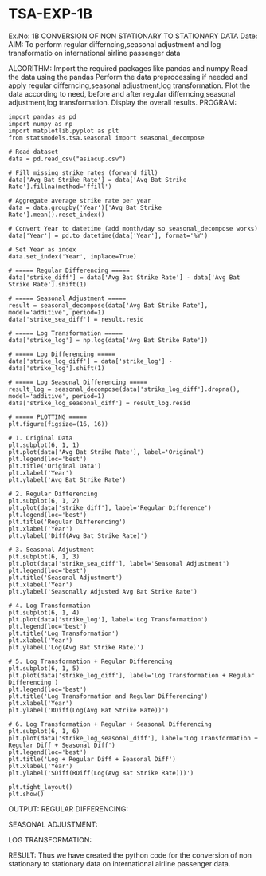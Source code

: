 # TSA-EXP-1B
Ex.No: 1B CONVERSION OF NON STATIONARY TO STATIONARY DATA
Date:
AIM:
To perform regular differncing,seasonal adjustment and log transformatio on international airline passenger data

ALGORITHM:
Import the required packages like pandas and numpy
Read the data using the pandas
Perform the data preprocessing if needed and apply regular differncing,seasonal adjustment,log transformation.
Plot the data according to need, before and after regular differncing,seasonal adjustment,log transformation.
Display the overall results.
PROGRAM:
```
import pandas as pd
import numpy as np
import matplotlib.pyplot as plt
from statsmodels.tsa.seasonal import seasonal_decompose

# Read dataset
data = pd.read_csv("asiacup.csv")

# Fill missing strike rates (forward fill)
data['Avg Bat Strike Rate'] = data['Avg Bat Strike Rate'].fillna(method='ffill')

# Aggregate average strike rate per year
data = data.groupby('Year')['Avg Bat Strike Rate'].mean().reset_index()

# Convert Year to datetime (add month/day so seasonal_decompose works)
data['Year'] = pd.to_datetime(data['Year'], format='%Y')

# Set Year as index
data.set_index('Year', inplace=True)

# ===== Regular Differencing =====
data['strike_diff'] = data['Avg Bat Strike Rate'] - data['Avg Bat Strike Rate'].shift(1)

# ===== Seasonal Adjustment =====
result = seasonal_decompose(data['Avg Bat Strike Rate'], model='additive', period=1)
data['strike_sea_diff'] = result.resid

# ===== Log Transformation =====
data['strike_log'] = np.log(data['Avg Bat Strike Rate'])

# ===== Log Differencing =====
data['strike_log_diff'] = data['strike_log'] - data['strike_log'].shift(1)

# ===== Log Seasonal Differencing =====
result_log = seasonal_decompose(data['strike_log_diff'].dropna(), model='additive', period=1)
data['strike_log_seasonal_diff'] = result_log.resid

# ===== PLOTTING =====
plt.figure(figsize=(16, 16))

# 1. Original Data
plt.subplot(6, 1, 1)
plt.plot(data['Avg Bat Strike Rate'], label='Original')
plt.legend(loc='best')
plt.title('Original Data')
plt.xlabel('Year')
plt.ylabel('Avg Bat Strike Rate')

# 2. Regular Differencing
plt.subplot(6, 1, 2)
plt.plot(data['strike_diff'], label='Regular Difference')
plt.legend(loc='best')
plt.title('Regular Differencing')
plt.xlabel('Year')
plt.ylabel('Diff(Avg Bat Strike Rate)')

# 3. Seasonal Adjustment
plt.subplot(6, 1, 3)
plt.plot(data['strike_sea_diff'], label='Seasonal Adjustment')
plt.legend(loc='best')
plt.title('Seasonal Adjustment')
plt.xlabel('Year')
plt.ylabel('Seasonally Adjusted Avg Bat Strike Rate')

# 4. Log Transformation
plt.subplot(6, 1, 4)
plt.plot(data['strike_log'], label='Log Transformation')
plt.legend(loc='best')
plt.title('Log Transformation')
plt.xlabel('Year')
plt.ylabel('Log(Avg Bat Strike Rate)')

# 5. Log Transformation + Regular Differencing
plt.subplot(6, 1, 5)
plt.plot(data['strike_log_diff'], label='Log Transformation + Regular Differencing')
plt.legend(loc='best')
plt.title('Log Transformation and Regular Differencing')
plt.xlabel('Year')
plt.ylabel('RDiff(Log(Avg Bat Strike Rate))')

# 6. Log Transformation + Regular + Seasonal Differencing
plt.subplot(6, 1, 6)
plt.plot(data['strike_log_seasonal_diff'], label='Log Transformation + Regular Diff + Seasonal Diff')
plt.legend(loc='best')
plt.title('Log + Regular Diff + Seasonal Diff')
plt.xlabel('Year')
plt.ylabel('SDiff(RDiff(Log(Avg Bat Strike Rate)))')

plt.tight_layout()
plt.show()
```

OUTPUT:
REGULAR DIFFERENCING:

SEASONAL ADJUSTMENT:

LOG TRANSFORMATION:

RESULT:
Thus we have created the python code for the conversion of non stationary to stationary data on international airline passenger data.
